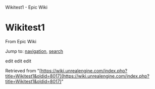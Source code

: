 Wikitest1 - Epic Wiki             

Wikitest1
=========

From Epic Wiki

Jump to: [navigation](#mw-navigation), [search](#p-search)

edit edit edit

Retrieved from "[https://wiki.unrealengine.com/index.php?title=Wikitest1&oldid=8017](https://wiki.unrealengine.com/index.php?title=Wikitest1&oldid=8017)"